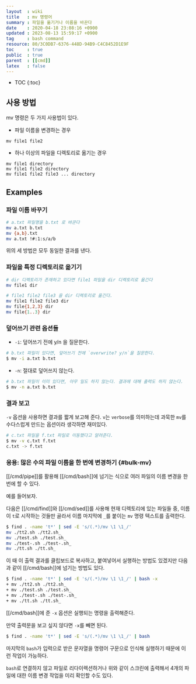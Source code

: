 ```yaml
---
layout  : wiki
title   : mv 명령어
summary : 파일을 옮기거나 이름을 바꾼다
date    : 2020-04-18 23:08:16 +0900
updated : 2023-08-13 15:59:17 +0900
tag     : bash command
resource: 80/3C0DB7-6376-448D-94B9-C4C8452D1E9F
toc     : true
public  : true
parent  : [[cmd]]
latex   : false
---
```

* TOC
{:toc}

## 사용 방법

mv 명령은 두 가지 사용법이 있다.

- 파일 이름을 변경하는 경우

```
mv file1 file2
```

- 하나 이상의 파일을 디렉토리로 옮기는 경우

```
mv file1 directory
mv file1 file2 directory
mv file1 file2 file3 ... directory
```



## Examples

### 파일 이름 바꾸기

```sh
# a.txt 파일명을 b.txt 로 바꾼다
mv a.txt b.txt
mv {a,b}.txt
mv a.txt !#:1:s/a/b
```

위의 세 방법은 모두 동일한 결과를 낸다.

### 파일을 특정 디렉토리로 옮기기

```sh
# dir 디렉토리가 존재하고 있다면 file1 파일을 dir 디렉토리로 옮긴다
mv file1 dir
```

```sh
# file1 file2 file3 을 dir 디렉토리로 옮긴다.
mv file1 file2 file3 dir
mv file{1,2,3} dir
mv file{1..3} dir
```

### 덮어쓰기 관련 옵션들

- `-i`: 덮어쓰기 전에 y/n 을 질문한다.

```sh
# b.txt 파일이 있다면, 덮어쓰기 전에 `overwrite? y/n`을 질문한다.
$ mv -i a.txt b.txt
```

- `-n`: 절대로 덮어쓰지 않는다.

```sh
# b.txt 파일이 이미 있다면, 아무 일도 하지 않는다. 결과에 대해 출력도 하지 않는다.
$ mv -n a.txt b.txt
```

### 결과 보고

`-v` 옵션을 사용하면 결과를 짧게 보고해 준다.
`v`는 `verbose`를 의미하는데 과묵한 `mv`를 수다스럽게 만드는 옵션이라 생각하면 재미있다.

```sh
# c.txt 파일을 f.txt 파일로 이동했다고 알려준다.
$ mv -v c.txt f.txt
c.txt -> f.txt
```

### 응용: 많은 수의 파일 이름을 한 번에 변경하기 {#bulk-mv}

[[/cmd/pipe]]를 활용해 [[/cmd/bash]]에 넘기는 식으로 여러 파일의 이름 변경을 한 번에 할 수 있다.

예를 들어보자.

다음은 [[/cmd/find]]와 [[/cmd/sed]]를 사용해 현재 디렉토리에 있는 파일들 중, 이름이 `t`로 시작하는 것들만 골라서 이름 마지막에 `_`를 붙이는 `mv` 명령 텍스트를 출력한다.

```bash
$ find . -name 't*' | sed -E 's/(.*)/mv \1 \1_/'
mv ./tt2.sh ./tt2.sh_
mv ./test.sh ./test.sh_
mv ./test-.sh ./test-.sh_
mv ./tt.sh ./tt.sh_
```

이 때 이 출력 결과를 클립보드로 복사하고, 붙여넣어서 실행하는 방법도 있겠지만 다음과 같이 [[/cmd/bash]]에 넘기는 방법도 있다.

```bash
$ find . -name 't*' | sed -E 's/(.*)/mv \1 \1_/' | bash -x
+ mv ./tt2.sh ./tt2.sh_
+ mv ./test.sh ./test.sh_
+ mv ./test-.sh ./test-.sh_
+ mv ./tt.sh ./tt.sh_
```

[[/cmd/bash]]에 준 `-x` 옵션은 실행되는 명령을 출력해준다.

만약 출력문을 보고 싶지 않다면 `-x`를 빼면 된다.

```bash
$ find . -name 't*' | sed -E 's/(.*)/mv \1 \1_/' | bash
```

마지막의 `bash`가 입력으로 받은 문자열을 명령어 구문으로 인식해 실행하기 때문에 이런 작업이 가능하다.

`bash`로 연결하지 않고 파일로 리다이렉션하거나 위와 같이 스크린에 출력해서 4개의 파일에 대한 이름 변경 작업을 미리 확인할 수도 있다.


